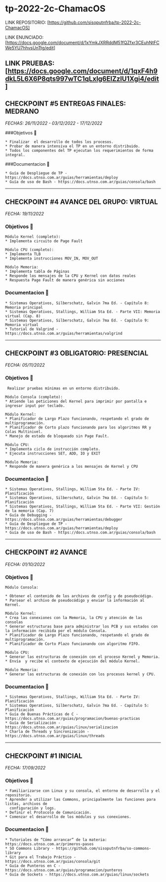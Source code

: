 # tp-2022-2c-ChamacOS

LINK REPOSITORIO:
[https://github.com/sisoputnfrba/tp-2022-2c-ChamacOS] 

LINK ENUNCIADO:
[https://docs.google.com/document/d/1xYmkJXRRddM51fQZfxr3CEuhNtFCWe5YU7hhvsUnTtg/edit]

LINK PRUEBAS:
[https://docs.google.com/document/d/1qxF4h9dkL5L6X6P8qts997wTC1qLxIg6ElZzlU1Xgi4/edit]
---

## CHECKPOINT #5 ENTREGAS FINALES: MEDRANO

_FECHAS: 26/11/2022 - 03/12/2022 - 17/12/2022_

###Objetivos 📌
```
* Finalizar  el desarrollo de todos los procesos.
* Probar de manera intensiva el TP en un entorno distribuido.
* Todos los componentes del TP ejecutan los requerimientos de forma integral.
```

###Documentacion 📖
```
* Guía de Despliegue de TP - https://docs.utnso.com.ar/guias/herramientas/deploy
* Guía de uso de Bash - https://docs.utnso.com.ar/guias/consola/bash
```

---

## CHECKPOINT #4 AVANCE DEL GRUPO: VIRTUAL

_FECHA: 19/11/2022_

### Objetivos 📌
```
Módulo Kernel (completo):
* Implementa circuito de Page Fault

Módulo CPU (completo):
* Implementa TLB
* Implementa instrucciones MOV_IN, MOV_OUT

Módulo Memoria:
* Implementa tabla de Páginas
* Responde los mensajes de la CPU y Kernel con datos reales
* Respuesta Page Fault de manera genérica sin acciones
```

### Documentacion 📖
```
* Sistemas Operativos, Silberschatz, Galvin 7ma Ed. - Capítulo 8: Memoria principal
* Sistemas Operativos, Stallings, William 5ta Ed. - Parte VII: Memoria virtual (Cap. 8)
* Sistemas Operativos, Silberschatz, Galvin 7ma Ed. - Capítulo 9: Memoria virtual
* Tutorial de Valgrind - https://docs.utnso.com.ar/guias/herramientas/valgrind
```

---

## CHECKPOINT #3 OBLIGATORIO: PRESENCIAL

_FECHA: 05/11/2022_

### Objetivos 📌
```
 Realizar pruebas mínimas en un entorno distribuido.

Módulo Consola (completo):
* Atiende las peticiones del Kernel para imprimir por pantalla e ingresar input por teclado.

Módulo Kernel:
* Planificador de Largo Plazo funcionando, respetando el grado de multiprogramación.
* Planificador de Corto plazo funcionando para los algoritmos RR y Colas Multinivel.
* Manejo de estado de bloqueado sin Page Fault.

Módulo CPU:
* Implementa ciclo de instrucción completo.
* Ejecuta instrucciones SET, ADD, IO y EXIT

Módulo Memoria:
* Responde de manera genérica a los mensajes de Kernel y CPU
```

### Documentacion 📖
```
* Sistemas Operativos, Stallings, William 5ta Ed. - Parte IV: Planificación
* Sistemas Operativos, Silberschatz, Galvin 7ma Ed. - Capítulo 5: Planificación
* Sistemas Operativos, Stallings, William 5ta Ed. - Parte VII: Gestión de la memoria (Cap. 7)
* Guía de Debugging - https://docs.utnso.com.ar/guias/herramientas/debugger
* Guía de Despliegue de TP - https://docs.utnso.com.ar/guias/herramientas/deploy
* Guía de uso de Bash - https://docs.utnso.com.ar/guias/consola/bash
```

---

## CHECKPOINT #2 AVANCE

_FECHA: 01/10/2022_

### Objetivos 📌
```
Módulo Consola:

* Obtener el contenido de los archivos de config y de pseudocódigo.
* Parsear el archivo de pseudocódigo y enviar la información al Kernel.

Módulo Kernel:
* Crea las conexiones con la Memoria, la CPU y atención de las consolas
* Generar estructuras base para administrar los PCB y sus estados con la información recibida por el módulo Consola.
* Planificador de Largo Plazo funcionando, respetando el grado de multiprogramación.
* Planificador de Corto Plazo funcionando con algoritmo FIFO.

Módulo CPU:
* Generar las estructuras de conexión con el proceso Kernel y Memoria.
* Envía  y recibe el contexto de ejecución del módulo Kernel.

Módulo Memoria:
* Generar las estructuras de conexión con los procesos kernel y CPU.
```

### Documentacion 📖
```
* Sistemas Operativos, Stallings, William 5ta Ed. - Parte IV: Planificación
* Sistemas Operativos, Silberschatz, Galvin 7ma Ed. - Capítulo 5: Planificación
* Guía de Buenas Prácticas de C - https://docs.utnso.com.ar/guias/programacion/buenas-practicas
* Guía de Serialización - https://docs.utnso.com.ar/guias/linux/serializacion
* Charla de Threads y Sincronización - https://docs.utnso.com.ar/guias/linux/threads
```

---

## CHECKPOINT #1 INICIAL

_FECHA: 17/09/2022_

### Objetivos 📌
```
* Familiarizarse con Linux y su consola, el entorno de desarrollo y el repositorio.
* Aprender a utilizar las Commons, principalmente las funciones para listas, archivos de 
  configuración y logs.
* Definir el Protocolo de Comunicación.
* Comenzar el desarrollo de los módulos y sus conexiones.
```

### Documentacion 📖
```
* Tutoriales de “Cómo arrancar” de la materia: https://docs.utnso.com.ar/primeros-pasos
* SO Commons Library - https://github.com/sisoputnfrba/so-commons-library 
* Git para el Trabajo Práctico - https://docs.utnso.com.ar/guias/consola/git
* Guía de Punteros en C - https://docs.utnso.com.ar/guias/programacion/punteros
* Guía de Sockets - https://docs.utnso.com.ar/guias/linux/sockets
```
